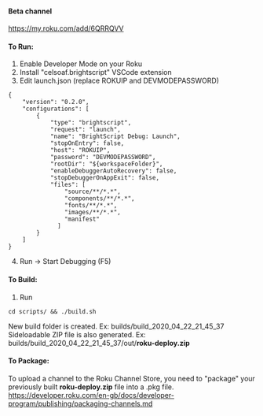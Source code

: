 #### Beta channel
<https://my.roku.com/add/6QRRQVV>

#### To Run:

1. Enable Developer Mode on your Roku
2. Install "celsoaf.brightscript" VSCode extension
3. Edit launch.json (replace ROKUIP and DEVMODEPASSWORD)
```
{
    "version": "0.2.0",
    "configurations": [
        {
            "type": "brightscript",
            "request": "launch",
            "name": "BrightScript Debug: Launch",
            "stopOnEntry": false,
            "host": "ROKUIP",
            "password": "DEVMODEPASSWORD",
            "rootDir": "${workspaceFolder}",
            "enableDebuggerAutoRecovery": false,
            "stopDebuggerOnAppExit": false,
            "files": [
                "source/**/*.*",
                "components/**/*.*",
                "fonts/**/*.*",
                "images/**/*.*",
                "manifest"
              ]
        }
    ]
}
```
4. Run -> Start Debugging (F5)

#### To Build:

1. Run
```
cd scripts/ && ./build.sh
```
New build folder is created. Ex: builds/build_2020_04_22_21_45_37  
Sideloadable ZIP file is also generated. Ex: builds/build_2020_04_22_21_45_37/out/**roku-deploy.zip**

#### To Package:
To upload a channel to the Roku Channel Store, you need to "package" your previously built **roku-deploy.zip** file into a .pkg file.  
<https://developer.roku.com/en-gb/docs/developer-program/publishing/packaging-channels.md>